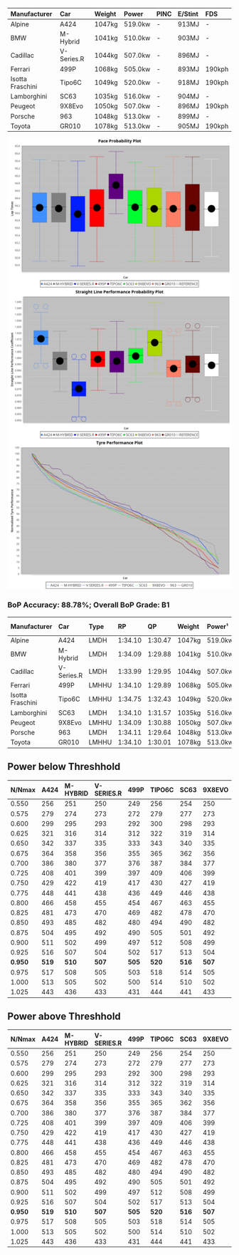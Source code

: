 | Manufacturer     | Car        | Weight | Power   | PINC    | E/Stint | FDS     |
|:-|:-|:-|:-|:-|:-|:-|
| Alpine           | A424       | 1047kg | 519.0kw |    -    | 913MJ   |    -    |
| BMW              | M-Hybrid   | 1041kg | 510.0kw |    -    | 903MJ   |    -    |
| Cadillac         | V-Series.R | 1044kg | 507.0kw |    -    | 896MJ   |    -    |
| Ferrari          | 499P       | 1068kg | 505.0kw |    -    | 893MJ   | 190kph  |
| Isotta Fraschini | Tipo6C     | 1049kg | 520.0kw |    -    | 918MJ   | 190kph  |
| Lamborghini      | SC63       | 1035kg | 516.0kw |    -    | 904MJ   |    -    |
| Peugeot          | 9X8Evo     | 1050kg | 507.0kw |    -    | 896MJ   | 190kph  |
| Porsche          | 963        | 1048kg | 513.0kw |    -    | 899MJ   |    -    |
| Toyota           | GR010      | 1078kg | 513.0kw |    -    | 905MJ   | 190kph  |

![PACECHART](./IMG/ACOMETHOD.png)
![STRAIGHTLINEPERFORMANCECHART](./IMG/ACOMETHOD_sp.png)
![TYREPERFORMANCECHART](./IMG/ACOMETHOD_tw.png)

### BoP Accuracy: 88.78%; Overall BoP Grade: B1
| Manufacturer     | Car        | Type  | RP      | QP      | Weight | Power¹  | Threshhold | PINC    | Power²   | E/Stint | AVG Vmax  | FDS     | RDLC | L/Stint | BOP-Grade | Model Accuracy | Model Points | Match%  | SimDiff |
|:-|:-|:-|:-|:-|:-|:-|:-|:-|:-|:-|:-|:-|:-|:-|:-|:-|:-|:-|:-|
| Alpine           | A424       | LMDH  | 1:34.10 | 1:30.47 | 1047kg | 519.0kw | 210.0kph   |    -    | 519.00kw |  913MJ  | 315.23kph |    -    | 1.01 | 36      | ~A1       | 100.00%        | 635          | 97.81%  | #       |
| BMW              | M-Hybrid   | LMDH  | 1:34.09 | 1:29.88 | 1041kg | 510.0kw | 210.0kph   |    -    | 510.00kw |  903MJ  | 311.76kph |    -    | 1.02 | 36      | ~A1       | 100.00%        | 1696         | 96.76%  | #       |
| Cadillac         | V-Series.R | LMDH  | 1:33.99 | 1:29.95 | 1044kg | 507.0kw | 210.0kph   |    -    | 507.00kw |  896MJ  | 306.67kph |    -    | 1.02 | 36      | ~A1       | 88.64%         | 2076         | 99.21%  | #       |
| Ferrari          | 499P       | LMHHU | 1:34.10 | 1:29.89 | 1068kg | 505.0kw | 210.0kph   |    -    | 505.00kw |  893MJ  | 309.76kph | 190kph  | 1.02 | 37      | ~A1       | 91.94%         | 2476         | 100.00% | #       |
| Isotta Fraschini | Tipo6C     | LMHHU | 1:34.75 | 1:32.43 | 1049kg | 520.0kw | 210.0kph   |    -    | 520.00kw |  918MJ  | 312.53kph | 190kph  | 1.05 | 37      | +Ω1       | 100.00%        | 66           | 25.46%  | #       |
| Lamborghini      | SC63       | LMDH  | 1:34.10 | 1:31.57 | 1035kg | 516.0kw | 210.0kph   |    -    | 516.00kw |  904MJ  | 313.44kph |    -    | 1.05 | 36      | ~A1       | 100.00%        | 504          | 95.91%  | #       |
| Peugeot          | 9X8Evo     | LMHHU | 1:34.09 | 1:30.88 | 1050kg | 507.0kw | 210.0kph   |    -    | 507.00kw |  896MJ  | 313.26kph | 190kph  | 1.00 | 37      | +B2       | 100.00%        | 249          | 83.91%  | ±0.16s  |
| Porsche          | 963        | LMDH  | 1:34.11 | 1:29.64 | 1048kg | 513.0kw | 210.0kph   |    -    | 513.00kw |  899MJ  | 310.38kph |    -    | 1.01 | 36      | ~A1       | 90.40%         | 5633         | 100.00% | #       |
| Toyota           | GR010      | LMHHU | 1:34.10 | 1:30.01 | 1078kg | 513.0kw | 210.0kph   |    -    | 513.00kw |  905MJ  | 309.31kph | 190kph  | 1.01 | 37      | ~A1       | 90.11%         | 3235         | 100.00% | #       |

## Power below Threshhold
| N/Nmax    | A424    | M-HYBRID | V-SERIES.R | 499P    | TIPO6C  | SC63    | 9X8EVO  | 963     | GR010   |
|:-|:-|:-|:-|:-|:-|:-|:-|:-|:-|
|  0.550    |  256    |  251     |  250       |  249    |  256    |  254    |  250    |  253    |  253    |
|  0.575    |  279    |  274     |  273       |  272    |  279    |  277    |  273    |  276    |  276    |
|  0.600    |  299    |  295     |  293       |  292    |  300    |  298    |  293    |  296    |  296    |
|  0.625    |  321    |  316     |  314       |  312    |  322    |  319    |  314    |  317    |  317    |
|  0.650    |  342    |  337     |  335       |  333    |  343    |  340    |  335    |  338    |  338    |
|  0.675    |  364    |  358     |  356       |  355    |  365    |  362    |  356    |  360    |  360    |
|  0.700    |  386    |  380     |  377       |  376    |  387    |  384    |  377    |  382    |  382    |
|  0.725    |  408    |  401     |  399       |  397    |  409    |  406    |  399    |  403    |  403    |
|  0.750    |  429    |  422     |  419       |  417    |  430    |  427    |  419    |  424    |  424    |
|  0.775    |  448    |  441     |  438       |  436    |  449    |  446    |  438    |  443    |  443    |
|  0.800    |  466    |  458     |  455       |  454    |  467    |  463    |  455    |  461    |  461    |
|  0.825    |  481    |  473     |  470       |  469    |  482    |  478    |  470    |  476    |  476    |
|  0.850    |  493    |  485     |  482       |  480    |  494    |  490    |  482    |  487    |  487    |
|  0.875    |  504    |  495     |  492       |  490    |  505    |  501    |  492    |  498    |  498    |
|  0.900    |  511    |  502     |  499       |  497    |  512    |  508    |  499    |  505    |  505    |
|  0.925    |  516    |  507     |  504       |  502    |  517    |  513    |  504    |  510    |  510    |
| **0.950** | **519** | **510**  | **507**    | **505** | **520** | **516** | **507** | **513** | **513** |
|  0.975    |  517    |  508     |  505       |  503    |  518    |  514    |  505    |  511    |  511    |
|  1.000    |  513    |  505     |  502       |  500    |  514    |  510    |  502    |  507    |  507    |
|  1.025    |  443    |  436     |  433       |  431    |  444    |  441    |  433    |  438    |  438    |

## Power above Threshhold
| N/Nmax    | A424    | M-HYBRID | V-SERIES.R | 499P    | TIPO6C  | SC63    | 9X8EVO  | 963     | GR010   |
|:-|:-|:-|:-|:-|:-|:-|:-|:-|:-|
|  0.550    |  256    |  251     |  250       |  249    |  256    |  254    |  250    |  253    |  253    |
|  0.575    |  279    |  274     |  273       |  272    |  279    |  277    |  273    |  276    |  276    |
|  0.600    |  299    |  295     |  293       |  292    |  300    |  298    |  293    |  296    |  296    |
|  0.625    |  321    |  316     |  314       |  312    |  322    |  319    |  314    |  317    |  317    |
|  0.650    |  342    |  337     |  335       |  333    |  343    |  340    |  335    |  338    |  338    |
|  0.675    |  364    |  358     |  356       |  355    |  365    |  362    |  356    |  360    |  360    |
|  0.700    |  386    |  380     |  377       |  376    |  387    |  384    |  377    |  382    |  382    |
|  0.725    |  408    |  401     |  399       |  397    |  409    |  406    |  399    |  403    |  403    |
|  0.750    |  429    |  422     |  419       |  417    |  430    |  427    |  419    |  424    |  424    |
|  0.775    |  448    |  441     |  438       |  436    |  449    |  446    |  438    |  443    |  443    |
|  0.800    |  466    |  458     |  455       |  454    |  467    |  463    |  455    |  461    |  461    |
|  0.825    |  481    |  473     |  470       |  469    |  482    |  478    |  470    |  476    |  476    |
|  0.850    |  493    |  485     |  482       |  480    |  494    |  490    |  482    |  487    |  487    |
|  0.875    |  504    |  495     |  492       |  490    |  505    |  501    |  492    |  498    |  498    |
|  0.900    |  511    |  502     |  499       |  497    |  512    |  508    |  499    |  505    |  505    |
|  0.925    |  516    |  507     |  504       |  502    |  517    |  513    |  504    |  510    |  510    |
| **0.950** | **519** | **510**  | **507**    | **505** | **520** | **516** | **507** | **513** | **513** |
|  0.975    |  517    |  508     |  505       |  503    |  518    |  514    |  505    |  511    |  511    |
|  1.000    |  513    |  505     |  502       |  500    |  514    |  510    |  502    |  507    |  507    |
|  1.025    |  443    |  436     |  433       |  431    |  444    |  441    |  433    |  438    |  438    |
